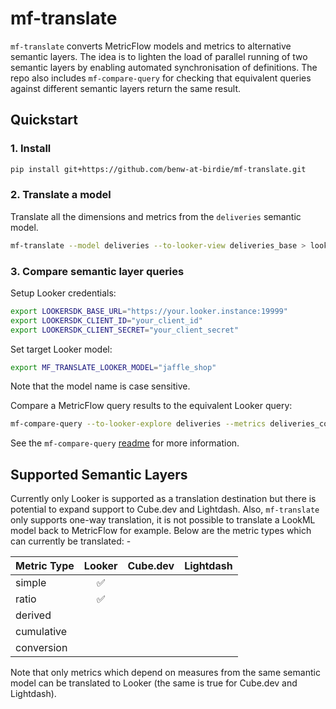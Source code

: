 # mf-translate

`mf-translate` converts MetricFlow models and metrics to alternative semantic layers. The idea is to lighten the load of parallel running of two semantic layers by enabling automated synchronisation of definitions. The repo also includes `mf-compare-query` for checking that equivalent queries against different semantic layers return the same result.

## Quickstart

### 1. Install
```sh
pip install git+https://github.com/benw-at-birdie/mf-translate.git
```

### 2. Translate a model
Translate all the dimensions and metrics from the `deliveries` semantic model.
```bash
mf-translate --model deliveries --to-looker-view deliveries_base > looker/deliveries_base.view.lkml
```

### 3. Compare semantic layer queries
Setup Looker credentials:
```bash
export LOOKERSDK_BASE_URL="https://your.looker.instance:19999"
export LOOKERSDK_CLIENT_ID="your_client_id"
export LOOKERSDK_CLIENT_SECRET="your_client_secret"
```

Set target Looker model:
```bash
export MF_TRANSLATE_LOOKER_MODEL="jaffle_shop"
```
Note that the model name is case sensitive.

Compare a MetricFlow query results to the equivalent Looker query:
```bash
mf-compare-query --to-looker-explore deliveries --metrics deliveries_count --group-by delivery_person_id__full_name
```
See the `mf-compare-query` [readme](mf_compare_query/README.md) for more information.

## Supported Semantic Layers
Currently only Looker is supported as a translation destination but there is potential to expand support to Cube.dev and Lightdash. Also, `mf-translate` only supports one-way translation, it is not possible to translate a LookML model back to MetricFlow for example. Below are the metric types which can currently be translated: -

| Metric Type | Looker | Cube.dev | Lightdash |
|-------------|:------:|:--------:|:---------:|
| simple      | ✅     |          |           |
| ratio       | ✅     |          |           |
| derived     |        |          |           |
| cumulative  |        |          |           |
| conversion  |        |          |           |

Note that only metrics which depend on measures from the same semantic model can be translated to Looker (the same is true for Cube.dev and Lightdash).

